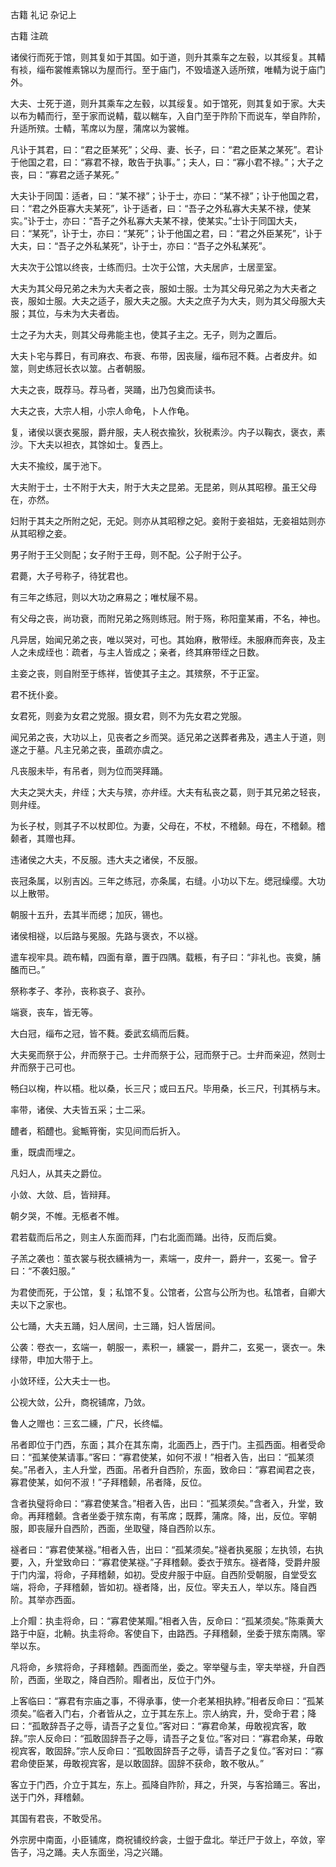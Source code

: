  
 古籍 礼记 杂记上 
 
 
 
 
 
 古籍 注疏 
 
 

诸侯行而死于馆，则其复如于其国。如于道，则升其乘车之左毂，以其绥复。其輤有裧，缁布裳帷素锦以为屋而行。至于庙门，不毁墙遂入适所殡，唯輤为说于庙门外。

 
大夫、士死于道，则升其乘车之左毂，以其绥复。如于馆死，则其复如于家。大夫以布为輤而行，至于家而说輤，载以輲车，入自门至于阼阶下而说车，举自阼阶，升适所殡。士輤，苇席以为屋，蒲席以为裳帷。

 
凡讣于其君，曰：“君之臣某死”；父母、妻、长子，曰：“君之臣某之某死”。君讣于他国之君，曰：“寡君不禄，敢告于执事。”；夫人，曰：“寡小君不禄。”；大子之丧，曰：“寡君之适子某死。”

 
大夫讣于同国：适者，曰：“某不禄”；讣于士，亦曰：“某不禄”；讣于他国之君，曰：“君之外臣寡大夫某死”，讣于适者，曰：“吾子之外私寡大夫某不禄，使某实。”讣于士，亦曰：“吾子之外私寡大夫某不禄，使某实。”士讣于同国大夫，曰：“某死”，讣于士，亦曰：“某死”；讣于他国之君，曰：“君之外臣某死”，讣于大夫，曰：“吾子之外私某死”，讣于士，亦曰：“吾子之外私某死”。

 
大夫次于公馆以终丧，士练而归。士次于公馆，大夫居庐，士居垩室。

 
大夫为其父母兄弟之未为大夫者之丧，服如士服。士为其父母兄弟之为大夫者之丧，服如士服。大夫之适子，服大夫之服。大夫之庶子为大夫，则为其父母服大夫服；其位，与未为大夫者齿。

 
士之子为大夫，则其父母弗能主也，使其子主之。无子，则为之置后。

 
大夫卜宅与葬日，有司麻衣、布衰、布带，因丧屦，缁布冠不蕤。占者皮弁。如筮，则史练冠长衣以筮。占者朝服。

 
大夫之丧，既荐马。荐马者，哭踊，出乃包奠而读书。

 
大夫之丧，大宗人相，小宗人命龟，卜人作龟。

 
复，诸侯以褒衣冕服，爵弁服，夫人税衣揄狄，狄税素沙。内子以鞠衣，褒衣，素沙。下大夫以袒衣，其馀如士。复西上。

 
大夫不揄绞，属于池下。

 
大夫附于士，士不附于大夫，附于大夫之昆弟。无昆弟，则从其昭穆。虽王父母在，亦然。

 
妇附于其夫之所附之妃，无妃。则亦从其昭穆之妃。妾附于妾祖姑，无妾祖姑则亦从其昭穆之妾。

 
男子附于王父则配；女子附于王母，则不配。公子附于公子。

 
君薨，大子号称子，待犹君也。

 
有三年之练冠，则以大功之麻易之；唯杖屦不易。

 
有父母之丧，尚功衰，而附兄弟之殇则练冠。附于殇，称阳童某甫，不名，神也。

 
凡异居，始闻兄弟之丧，唯以哭对，可也。其始麻，散带绖。未服麻而奔丧，及主人之未成绖也：疏者，与主人皆成之；亲者，终其麻带绖之日数。

 
主妾之丧，则自附至于练祥，皆使其子主之。其殡祭，不于正室。

 
君不抚仆妾。

 
女君死，则妾为女君之党服。摄女君，则不为先女君之党服。

 
闻兄弟之丧，大功以上，见丧者之乡而哭。适兄弟之送葬者弗及，遇主人于道，则遂之于墓。凡主兄弟之丧，虽疏亦虞之。

 
凡丧服未毕，有吊者，则为位而哭拜踊。

 
大夫之哭大夫，弁绖；大夫与殡，亦弁绖。大夫有私丧之葛，则于其兄弟之轻丧，则弁绖。

 
为长子杖，则其子不以杖即位。为妻，父母在，不杖，不稽颡。母在，不稽颡。稽颡者，其赠也拜。

 
违诸侯之大夫，不反服。违大夫之诸侯，不反服。

 
丧冠条属，以别吉凶。三年之练冠，亦条属，右缝。小功以下左。缌冠缲缨。大功以上散带。

 
朝服十五升，去其半而缌；加灰，锡也。

 
诸侯相襚，以后路与冕服。先路与褒衣，不以襚。

 
遣车视牢具。疏布輤，四面有章，置于四隅。载粻，有子曰：“非礼也。丧奠，脯醢而已。”

 
祭称孝子、孝孙，丧称哀子、哀孙。

 
端衰，丧车，皆无等。

 
大白冠，缁布之冠，皆不蕤。委武玄缟而后蕤。

 
大夫冕而祭于公，弁而祭于己。士弁而祭于公，冠而祭于己。士弁而亲迎，然则士弁而祭于己可也。

 
畅臼以椈，杵以梧。枇以桑，长三尺；或曰五尺。毕用桑，长三尺，刊其柄与末。

 
率带，诸侯、大夫皆五采；士二采。

 
醴者，稻醴也。瓮甒筲衡，实见间而后折入。

 
重，既虞而埋之。

 
凡妇人，从其夫之爵位。

 
小敛、大敛、启，皆辩拜。

 
朝夕哭，不帷。无柩者不帷。

 
君若载而后吊之，则主人东面而拜，门右北面而踊。出待，反而后奠。

 
子羔之袭也：茧衣裳与税衣纁袡为一，素端一，皮弁一，爵弁一，玄冕一。曾子曰：“不袭妇服。”

 
为君使而死，于公馆，复；私馆不复。公馆者，公宫与公所为也。私馆者，自卿大夫以下之家也。

 
公七踊，大夫五踊，妇人居间，士三踊，妇人皆居间。

 
公袭：卷衣一，玄端一，朝服一，素积一，纁裳一，爵弁二，玄冕一，褒衣一。朱绿带，申加大带于上。

 
小敛环绖，公大夫士一也。

 
公视大敛，公升，商祝铺席，乃敛。

 
鲁人之赠也：三玄二纁，广尺，长终幅。

 
吊者即位于门西，东面；其介在其东南，北面西上，西于门。主孤西面。相者受命曰：“孤某使某请事。”客曰：“寡君使某，如何不淑！”相者入告，出曰：“孤某须矣。”吊者入，主人升堂，西面。吊者升自西阶，东面，致命曰：“寡君闻君之丧，寡君使某，如何不淑！”子拜稽颡，吊者降，反位。

 
含者执璧将命曰：“寡君使某含。”相者入告，出曰：“孤某须矣。”含者入，升堂，致命。再拜稽颡。含者坐委于殡东南，有苇席；既葬，蒲席。降，出，反位。宰朝服，即丧屦升自西阶，西面，坐取璧，降自西阶以东。

 
襚者曰：“寡君使某襚。”相者入告，出曰：“孤某须矣。”襚者执冕服；左执领，右执要，入，升堂致命曰：“寡君使某襚。”子拜稽颡。委衣于殡东。襚者降，受爵弁服于门内溜，将命，子拜稽颡，如初。受皮弁服于中庭。自西阶受朝服，自堂受玄端，将命，子拜稽颡，皆如初。襚者降，出，反位。宰夫五人，举以东。降自西阶。其举亦西面。

 
上介賵：执圭将命，曰：“寡君使某賵。”相者入告，反命曰：“孤某须矣。”陈乘黄大路于中庭，北輈。执圭将命。客使自下，由路西。子拜稽颡，坐委于殡东南隅。宰举以东。

 
凡将命，乡殡将命，子拜稽颡。西面而坐，委之。宰举璧与圭，宰夫举襚，升自西阶，西面，坐取之，降自西阶。賵者出，反位于门外。

 
上客临曰：“寡君有宗庙之事，不得承事，使一介老某相执綍。”相者反命曰：“孤某须矣。”临者入门右，介者皆从之，立于其左东上。宗人纳宾，升，受命于君；降曰：“孤敢辞吾子之辱，请吾子之复位。”客对曰：“寡君命某，毋敢视宾客，敢辞。”宗人反命曰：“孤敢固辞吾子之辱，请吾子之复位。”客对曰：“寡君命某，毋敢视宾客，敢固辞。”宗人反命曰：“孤敢固辞吾子之辱，请吾子之复位。”客对曰：“寡君命使臣某，毋敢视宾客，是以敢固辞。固辞不获命，敢不敬从。”

 
客立于门西，介立于其左，东上。孤降自阼阶，拜之，升哭，与客拾踊三。客出，送于门外，拜稽颡。

 
其国有君丧，不敢受吊。

 
外宗房中南面，小臣铺席，商祝铺绞紟衾，士盥于盘北。举迁尸于敛上，卒敛，宰告子，冯之踊。夫人东面坐，冯之兴踊。

 